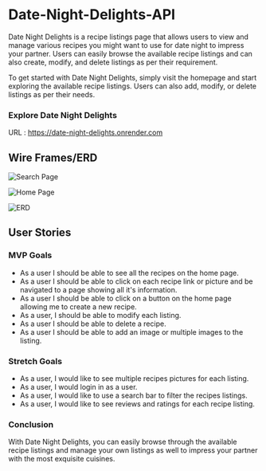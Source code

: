 # Date-Night-Delights-API

Date Night Delights is a recipe listings page that allows users to view and manage various recipes you might want to use for date night to impress your partner. Users can easily browse the available recipe listings and can also create, modify, and delete listings as per their requirement.

To get started with Date Night Delights, simply visit the homepage and start exploring the available recipe listings. Users can also add, modify, or delete listings as per their needs.

### Explore Date Night Delights
URL : https://date-night-delights.onrender.com

## Wire Frames/ERD

![Search Page](https://i.imgur.com/AycL8A7.jpg)

![Home Page](https://i.imgur.com/ZMMygp7.png)

![ERD](https://i.imgur.com/CjbjKat.png)


## User Stories

### MVP Goals

- As a user I should be able to see all the recipes on the home page.
- As a user I should be able to click on each recipe link or picture and be navigated to a page showing all it's information.
- As a user I should be able to click on a button on the home page allowing me to create a new recipe.
- As a user, I should be able to modify each listing.
- As a user I should be able to delete a recipe.
- As a user I should be able to add an image or multiple images to the listing.

### Stretch Goals

- As a user, I would like to see multiple recipes pictures for each listing.
- As a user, I would login in as a user.
- As a user, I would like to use a search bar to filter the recipes listings.
- As a user, I would like to see reviews and ratings for each recipe listing.

### Conclusion

With Date Night Delights, you can easily browse through the available recipe listings and manage your own listings as well to impress your partner with the most exquisite cuisines.